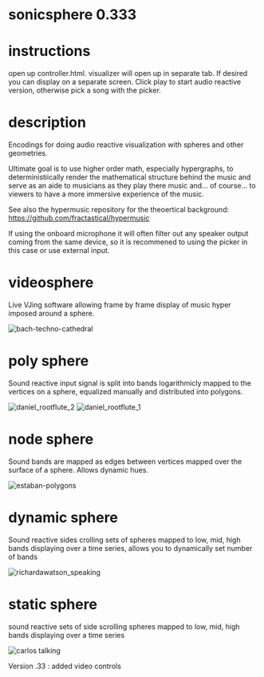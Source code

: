 # sonicsphere 0.333

# instructions

open up controller.html. visualizer will open up in separate tab. If desired you can display on a separate screen. Click play to start audio reactive version, otherwise pick a song with the picker. 

# description

Encodings for doing audio reactive visualization with spheres and other geometries. 

Ultimate goal is to use higher order math, especially hypergraphs, to deterministiically render the mathematical structure behind the music and serve as an aide to musicians as they play there music and... of course... to viewers to have a more immersive experience of the music. 

See also the hypermusic repository for the theoertical background: https://github.com/fractastical/hypermusic


If using the onboard microphone it will often filter out any speaker output coming from the same device, so it is recommened to using the picker in this case or use external input. 


# videosphere

Live VJing software allowing frame by frame display of music hyper imposed around a sphere. 

![bach-techno-cathedral](https://github.com/fractastical/sonicsourcecode/assets/589191/a54d9be5-cf29-4983-a944-a333e4375b6a)

# poly sphere

Sound reactive input signal is split into bands logarithmicly mapped to the vertices on a sphere, equalized manually and distributed into polygons. 

![daniel_rootflute_2](https://github.com/fractastical/sonicsourcecode/assets/589191/d0ec26fb-25e0-4d22-8fac-7901c891134f)
![daniel_rootflute_1](https://github.com/fractastical/sonicsourcecode/assets/589191/dfa2e145-26e9-43e6-8758-588dd2bee8df) 


# node sphere

Sound bands are mapped as edges between vertices mapped over the surface of a sphere. Allows dynamic hues.  

![estaban-polygons](https://github.com/fractastical/sonicsourcecode/assets/589191/301f81b2-2ee1-4a05-9067-ec538fe68a69)

# dynamic sphere

Sound reactive sides crolling sets of spheres mapped to low, mid, high bands displaying over a time series, allows you to dynamically set number of bands

![richardawatson_speaking](https://github.com/fractastical/sonicsourcecode/assets/589191/2d287873-0ade-415d-84ba-769398e86445)

# static sphere

sound reactive sets of side scrolling spheres mapped to low, mid, high bands displaying over a time series

![carlos talking](https://github.com/fractastical/sonicsourcecode/assets/589191/1d5cbfab-e8d1-461b-a2f7-209d5a95170d)





Version .33 : added video controls
